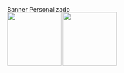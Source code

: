 <img src="https://i.pinimg.com/564x/24/98/39/2498398574fa67c1b912553174a56715.jpg" alt="Banner Personalizado" style="width: 100%; height: 15px;">

<a href="https://github-readme-stats.vercel.app/api?username=loregbrw">
  <img height=125 align="left" src="https://github-readme-stats.vercel.app/api?username=loregbrw&show_icons=true&theme=onedark&hide_border=true" />
</a>

<a href="https://github-readme-stats.vercel.app/api/top-langs/?username=loregbrw">
  <img height=125 align="left" src="https://github-readme-stats.vercel.app/api/top-langs/?username=loregbrw&layout=compact&theme=gruvbox_light&hide_border=true" />
</a>
